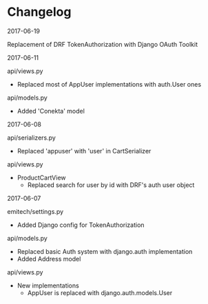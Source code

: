 # Changelog

2017-06-19

Replacement of DRF TokenAuthorization with Django OAuth Toolkit


2017-06-11

api/views.py
- Replaced most of AppUser implementations with auth.User ones

api/models.py
- Added 'Conekta' model

2017-06-08

api/serializers.py
- Replaced 'appuser' with 'user' in CartSerializer

api/views.py
- ProductCartView
    - Replaced search for user by id with DRF's auth user object

2017-06-07

emitech/settings.py
- Added Django config for TokenAuthorization

api/models.py

- Replaced basic Auth system with django.auth implementation
- Added Address model

api/views.py

- New implementations
    - AppUser is replaced with django.auth.models.User
